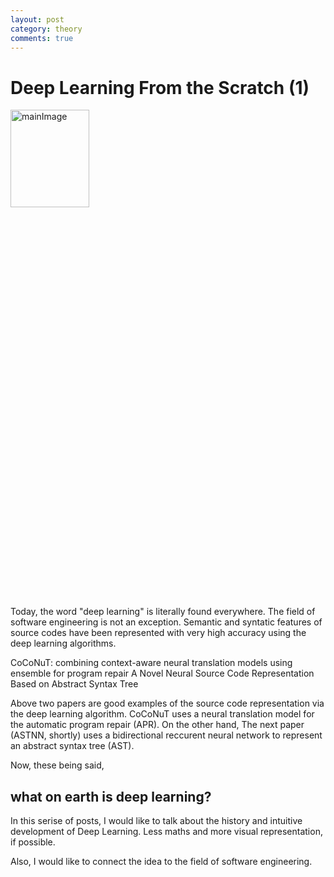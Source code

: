 ```yaml
---
layout: post
category: theory
comments: true
---
```


# Deep Learning From the Scratch (1)

<img src="{{site.url}}/assets/images/DL.jpeg" width="50%" height="20%" alt="mainImage">

Today, the word "deep learning" is literally found everywhere. The field of software engineering is not an exception. Semantic and syntatic features of source codes have been represented with very high accuracy using the deep learning algorithms.

<a herf="https://dl.acm.org/doi/abs/10.1145/3395363.3397369">CoCoNuT: combining context-aware neural translation models using ensemble for program repair</a>
<a herf="https://ieeexplore.ieee.org/abstract/document/8812062">A Novel Neural Source Code Representation Based on Abstract Syntax Tree</a>

Above two papers are good examples of the source code representation via the deep learning algorithm. CoCoNuT uses a neural translation model for the automatic program repair (APR). On the other hand, The next paper (ASTNN, shortly) uses a bidirectional reccurent neural network to represent an abstract syntax tree (AST).

Now, these being said, 
## what on earth is deep learning?

In this serise of posts, I would like to talk about the history and intuitive development of Deep Learning. Less maths and more visual representation, if possible.

Also, I would like to connect the idea to the field of software engineering.